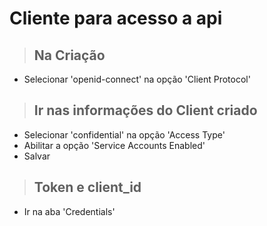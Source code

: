 # Cliente para acesso a api

> ## Na Criação
* Selecionar 'openid-connect' na opção 'Client Protocol'

> ## Ir nas informações do Client criado
* Selecionar 'confidential' na opção 'Access Type' 
* Abilitar a opção 'Service Accounts Enabled'
* Salvar

> ## Token e client_id
* Ir na aba 'Credentials'
